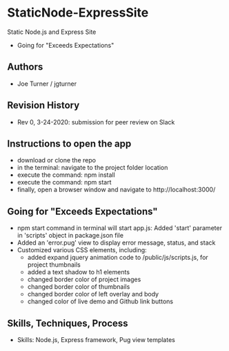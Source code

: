 # StaticNode-ExpressSite
 Static Node.js and Express Site
- Going for "Exceeds Expectations"

## Authors
- Joe Turner / jgturner

## Revision History
- Rev 0, 3-24-2020: submission for peer review on Slack

## Instructions to open the app
- download or clone the repo
- in the terminal: navigate to the project folder location
- execute the command: npm install
- execute the command: npm start
- finally, open a browser window and navigate to http://localhost:3000/

## Going for "Exceeds Expectations"
- npm start command in terminal will start app.js: Added 'start' parameter in 'scripts' object in package.json file
- Added an 'error.pug' view to display error message, status, and stack
- Customized various CSS elements, including: 
    - added expand jquery animation code to /public/js/scripts.js, for project thumbnails
    - added a text shadow to h1 elements
    - changed border color of project images
    - changed border color of thumbnails
    - changed border color of left overlay and body
    - changed color of live demo and Github link buttons

## Skills, Techniques, Process
- Skills: Node.js, Express framework, Pug view templates